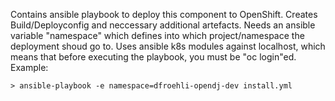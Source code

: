 Contains ansible playbook to deploy this component to OpenShift. Creates Build/Deployconfig and neccessary additional artefacts.
Needs an ansible variable "namespace" which defines into which project/namespace the deployment shoud go to.
Uses ansible k8s modules against localhost, which means that before executing the playbook, you must be "oc login"ed.
Example:
~~~~
> ansible-playbook -e namespace=dfroehli-opendj-dev install.yml 
~~~~

